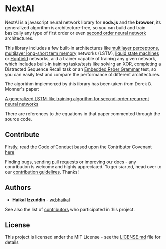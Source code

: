 NextAI
========

NextAI is a javascript neural network library for **node.js** and the **browser**, its generalized algorithm is architecture-free, so you can build and train basically any type of first order or even [second order neural network](http://en.wikipedia.org/wiki/Recurrent_neural_network#Second_Order_Recurrent_Neural_Network) architectures.

This library includes a few built-in architectures like [multilayer perceptrons](http://en.wikipedia.org/wiki/Multilayer_perceptron), [multilayer long-short term memory](http://en.wikipedia.org/wiki/Long_short_term_memory) networks (LSTM), [liquid state machines](http://en.wikipedia.org/wiki/Liquid_state_machine) or [Hopfield](http://en.wikipedia.org/wiki/Hopfield_network) networks, and a trainer capable of training any given network, which includes built-in training tasks/tests like solving an XOR, completing a Distracted Sequence Recall task or an [Embedded Reber Grammar](http://www.willamette.edu/~gorr/classes/cs449/reber.html) test, so you can easily test and compare the performance of different architectures.


The algorithm implemented by this library has been taken from Derek D. Monner's paper:

[A generalized LSTM-like training algorithm for second-order recurrent neural networks](http://www.overcomplete.net/papers/nn2012.pdf)


There are references to the equations in that paper commented through the source code.

## Contribute

Firstly, read the Code of Conduct based upon the Contributor Covenant [here](http://contributor-covenant.org/)

Finding bugs, sending pull requests or improving our docs - any contribution is welcome and highly appreciated. To get started, head over to our [contribution guidelines](CONTRIBUTING.md). Thanks!

## Authors

* **Haikal Izzuddin** - [webhaikal](https://github.com/webhaikal)

See also the list of [contributors](https://github.com/reactiveteam/nextai/contributors) who participated in this project.

## License

This project is licensed under the MIT License - see the [LICENSE.md](LICENSE.md) file for details
